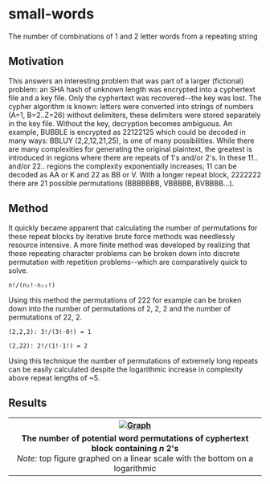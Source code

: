 # small-words
The number of combinations of 1 and 2 letter words from a repeating string

## Motivation

This answers an interesting problem that was part of a larger (fictional) problem: an SHA hash of unknown length was encrypted into a cyphertext file and a key file.  Only the cyphertext was recovered--the key was lost.  The cypher algorithm is known: letters were converted into strings of numbers (A=1, B=2..Z=26) without delimiters, these delimiters were stored separately in the key file.  Without the key, decryption becomes ambiguous.  An example, BUBBLE is encrypted as 22122125 which could be decoded in many ways: BBLUY (2,2,12,21,25), is one of many possibilities.  While there are many complexities for generating the original plaintext, the greatest is introduced in regions where there are repeats of 1's and/or 2's.  In these 11.. and/or 22.. regions the complexity exponentially increases; 11 can be decoded as AA or K and 22 as BB or V. With a longer repeat block, 2222222 there are 21 possible permutations (BBBBBBB, VBBBBB, BVBBBB...). 

## Method

It quickly became apparent that calculating the number of permutations for these repeat blocks by iterative brute force methods was needlessly resource intensive.  A more finite method was developed by realizing that these repeating character problems can be broken down into discrete permutation with repetition problems--which are comparatively quick to solve. 

```
n!/(n₂!⋅n₂₂!)
```
Using this method the permutations of 222 for example can be broken down into the number of permutations of 2, 2, 2 and the number of permutations of 22, 2.
```
(2,2,2): 3!/(3!⋅0!) = 1

(2,22): 2!/(1!⋅1!) = 2
```
Using this technique the number of permutations of extremely long repeats can be easily calculated despite the logarithmic increase in complexity above repeat lengths of ~5.

## Results
<table>
    <tr>
      <th><a href=https://user-images.githubusercontent.com/87097441/130053642-d183c08f-9a2a-4c6d-9640-919c99cd4c82.png><img src=https://user-images.githubusercontent.com/87097441/130053642-d183c08f-9a2a-4c6d-9640-919c99cd4c82.png alt="Graph" height="auto" width="auto"></a></th>
    </tr>
    <tr>
  <td align="center"><b>The number of potential word permutations of cyphertext block containing <i>n</i> 2's</b><br><i>Note:</i> top figure graphed on a linear scale with the bottom on a logarithmic</td>
    </tr>
</table>
